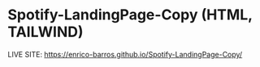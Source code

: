 # Spotify-LandingPage-Copy (HTML, TAILWIND)

LIVE SITE: https://enrico-barros.github.io/Spotify-LandingPage-Copy/
